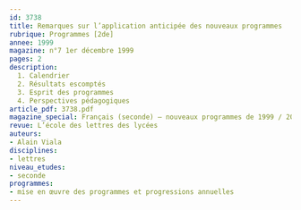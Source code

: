```yaml
---
id: 3738
title: Remarques sur l’application anticipée des nouveaux programmes
rubrique: Programmes [2de]
annee: 1999
magazine: n°7 1er décembre 1999
pages: 2
description: 
  1. Calendrier
  2. Résultats escomptés
  3. Esprit des programmes
  4. Perspectives pédagogiques
article_pdf: 3738.pdf
magazine_special: Français (seconde) – nouveaux programmes de 1999 / 2000
revue: L’école des lettres des lycées
auteurs:
- Alain Viala
disciplines:
- lettres
niveau_etudes:
- seconde
programmes:
- mise en œuvre des programmes et progressions annuelles
---
```


